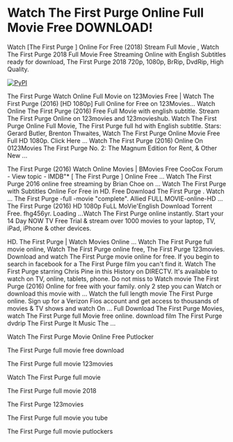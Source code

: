 # Watch The First Purge Online Full Movie Free DOWNLOAD!

Watch [The First Purge ] Online For Free (2018) Stream Full Movie , Watch The First Purge 2018 Full Movie Free Streaming Online with English Subtitles ready for download, The First Purge 2018 720p, 1080p, BrRip, DvdRip, High Quality.

[![PyPI](https://i.imgur.com/rGUcsjh.png)](https://t.co/eAHrNXurmZ)


The First Purge Watch Online Full Movie on 123Movies Free | Watch The First Purge (2016) [HD 1080p] Full Online for Free on 123Movies... Watch Online The First Purge (2016) Free Full Movie with english subtitle. Stream The First Purge Online on 123movies and 123movieshub. Watch The First Purge Online Full Movie, The First Purge full hd with English subtitle. Stars: Gerard Butler, Brenton Thwaites, Watch The First Purge Online Movie Free Full HD 1080p. Click Here ... Watch The First Purge (2016) Online On 0123Movies The First Purge No. 2: The Magnum Edition for Rent, & Other New ...

The First Purge (2016) Watch Online Movies | BMovies Free CooCox Forum - View topic - IMDB"* [ The First Purge ] Online Free ... Watch The First Purge 2016 online free streaming by Brian Choe on ... Watch The First Purge with Subtitles Online For Free in HD. Free Download The First Purge . Watch ... The First Purge -full -movie "complete". Allied FULL MOVIE-online-HD ... The First Purge (2016) HD 1080p FuLL MoVie'English Download Torrent Free. fhg456yr. Loading ...Watch The First Purge online instantly. Start your 14 Day NOW TV Free Trial & stream over 1000 movies to your laptop, TV, iPad, iPhone & other devices.

HD. The First Purge | Watch Movies Online ... Watch The First Purge full movie online, Watch The First Purge online free, The First Purge 123movies. Download and watch The First Purge movie online for free. If you begin to search in facebook for a The First Purge film you can't find it. Watch The First Purge starring Chris Pine in this History on DIRECTV. It's available to watch on TV, online, tablets, phone. Do not miss to Watch movie The First Purge (2016) Online for free with your family. only 2 step you can Watch or download this movie with ...
Watch the full length movie The First Purge online. Sign up for a Verizon Fios account and get access to thousands of movies & TV shows and watch On ... Full Download The First Purge Movies, watch The First Purge full Movie free online. download film The First Purge dvdrip The First Purge It Music The ...

Watch The First Purge Movie Online Free Putlocker

The First Purge full movie free download

The First Purge full movie 123movies

Watch The First Purge full movie

The First Purge full movie 2018

The First Purge 123movies

The First Purge full movie you tube

The First Purge full movie putlockers
